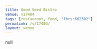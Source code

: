 ```yaml
---
title: Good Seed Bistro
venue: v17404
tags: [restaurant, food, "fhrs:662302"]
permalink: /v/17404/
layout: venue
---
```

null